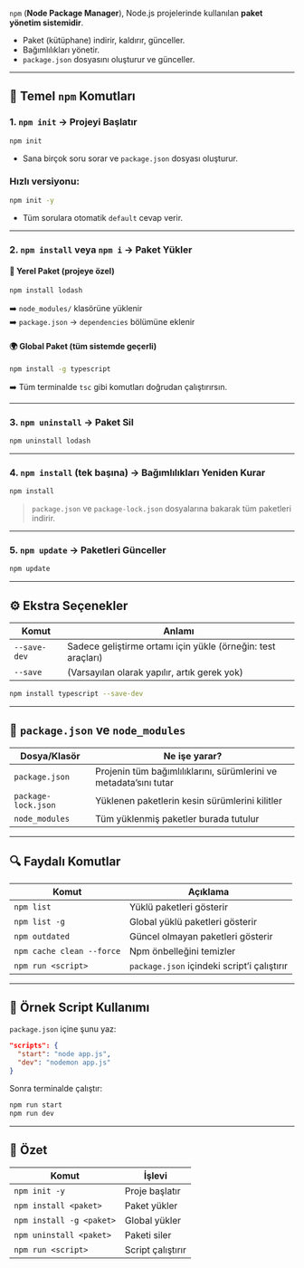 
`npm` (**Node Package Manager**), Node.js projelerinde kullanılan **paket yönetim sistemidir**.

- Paket (kütüphane) indirir, kaldırır, günceller.
- Bağımlılıkları yönetir.
- `package.json` dosyasını oluşturur ve günceller.

---

## 🔧 Temel `npm` Komutları

### 1. `npm init` → Projeyi Başlatır

```bash
npm init
```

- Sana birçok soru sorar ve `package.json` dosyası oluşturur.

### Hızlı versiyonu:

```bash
npm init -y
```

- Tüm sorulara otomatik `default` cevap verir.

---

### 2. `npm install` veya `npm i` → Paket Yükler

#### 📌 Yerel Paket (projeye özel)

```bash
npm install lodash
```

➡️ `node_modules/` klasörüne yüklenir  
➡️ `package.json` → `dependencies` bölümüne eklenir

#### 🌍 Global Paket (tüm sistemde geçerli)

```bash
npm install -g typescript
```

➡️ Tüm terminalde `tsc` gibi komutları doğrudan çalıştırırsın.

---

### 3. `npm uninstall` → Paket Sil

```bash
npm uninstall lodash
```

---

### 4. `npm install` (tek başına) → Bağımlılıkları Yeniden Kurar

```bash
npm install
```

> `package.json` ve `package-lock.json` dosyalarına bakarak tüm paketleri indirir.

---

### 5. `npm update` → Paketleri Günceller

```bash
npm update
```

---

## ⚙️ Ekstra Seçenekler

|Komut|Anlamı|
|---|---|
|`--save-dev`|Sadece geliştirme ortamı için yükle (örneğin: test araçları)|
|`--save`|(Varsayılan olarak yapılır, artık gerek yok)|

```bash
npm install typescript --save-dev
```

---

## 📁 `package.json` ve `node_modules`

|Dosya/Klasör|Ne işe yarar?|
|---|---|
|`package.json`|Projenin tüm bağımlılıklarını, sürümlerini ve metadata’sını tutar|
|`package-lock.json`|Yüklenen paketlerin kesin sürümlerini kilitler|
|`node_modules`|Tüm yüklenmiş paketler burada tutulur|

---

## 🔍 Faydalı Komutlar

|Komut|Açıklama|
|---|---|
|`npm list`|Yüklü paketleri gösterir|
|`npm list -g`|Global yüklü paketleri gösterir|
|`npm outdated`|Güncel olmayan paketleri gösterir|
|`npm cache clean --force`|Npm önbelleğini temizler|
|`npm run <script>`|`package.json` içindeki script’i çalıştırır|

---

## 🧪 Örnek Script Kullanımı

`package.json` içine şunu yaz:

```json
"scripts": {
  "start": "node app.js",
  "dev": "nodemon app.js"
}
```

Sonra terminalde çalıştır:

```bash
npm run start
npm run dev
```

---

## 🎯 Özet

|Komut|İşlevi|
|---|---|
|`npm init -y`|Proje başlatır|
|`npm install <paket>`|Paket yükler|
|`npm install -g <paket>`|Global yükler|
|`npm uninstall <paket>`|Paketi siler|
|`npm run <script>`|Script çalıştırır|
